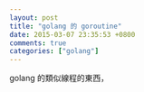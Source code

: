 ```yaml
---
layout: post
title: "golang 的 goroutine"
date: 2015-03-07 23:35:53 +0800
comments: true
categories: ["golang"]
---
```


<!-- more -->

golang 的類似線程的東西，